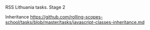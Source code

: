 RSS Lithuania tasks. Stage 2

Inheritance https://github.com/rolling-scopes-school/tasks/blob/master/tasks/javascript-classes-inheritance.md
